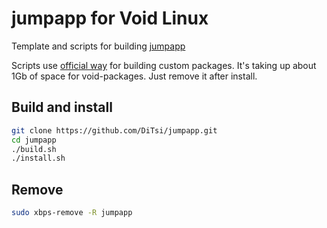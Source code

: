 # jumpapp for Void Linux

Template and scripts for building [jumpapp](https://github.com/mkropat/jumpapp)

Scripts use [official way](https://github.com/void-linux/void-packages/blob/master/README.md) for building custom packages. It's taking up about 1Gb of space for void-packages. Just remove it after install.

## Build and install
```bash
git clone https://github.com/DiTsi/jumpapp.git
cd jumpapp
./build.sh
./install.sh
```

## Remove
```bash
sudo xbps-remove -R jumpapp
```

